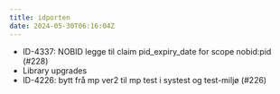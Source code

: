 ```yaml
---
title: idporten
date: 2024-05-30T06:16:04Z
---
```

- ID-4337: NOBID legge til claim pid_expiry_date for scope nobid:pid (#228)
- Library upgrades
- ID-4226: bytt frå mp ver2 til mp test i systest og test-miljø (#226)

